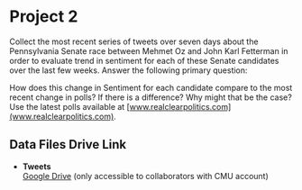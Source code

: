 # Project 2

Collect the most recent series of tweets over seven days about the Pennsylvania Senate race between Mehmet Oz and John Karl Fetterman in order to evaluate trend in sentiment for each of these Senate candidates over the last few weeks. Answer the following primary question:

How does this change in Sentiment for each candidate compare to the most recent change in polls? If there is a difference? Why might that be the case? Use the latest polls available at [www.realclearpolitics.com](www.realclearpolitics.com).

## Data Files Drive Link

- **Tweets** <br>
[Google Drive](https://drive.google.com/drive/folders/1x6oCiWlzhrMLt-SzgYUyDSBGVprW0m90?usp=sharing) (only accessible to collaborators with CMU account)
